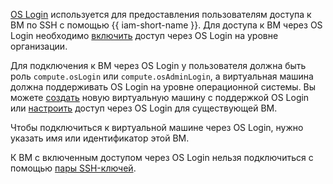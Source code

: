 [OS Login](../organization/concepts/os-login.md) используется для предоставления пользователям доступа к ВМ по SSH c помощью {{ iam-short-name }}. Для доступа к ВМ через OS Login необходимо [включить](../organization/operations/os-login-access.md) доступ через OS Login на уровне организации.

Для подключения к ВМ через OS Login у пользователя должна быть роль `compute.osLogin` или `compute.osAdminLogin`, а виртуальная машина должна поддерживать OS Login на уровне операционной системы. Вы можете [создать](../compute/operations/vm-connect/os-login-create-vm.md) новую виртуальную машину с поддержкой OS Login или [настроить](../compute/operations/vm-connect/enable-os-login.md) доступ через OS Login для существующей ВМ.

Чтобы подключиться к виртуальной машине через OS Login, нужно указать имя или идентификатор этой ВМ.

К ВМ с включенным доступом через OS Login нельзя подключиться с помощью [пары SSH-ключей](../compute/operations/vm-connect/ssh.md#creating-ssh-keys).